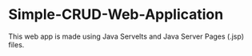 # Simple-CRUD-Web-Application
This web app is made using Java Servelts and Java Server Pages (.jsp) files.
